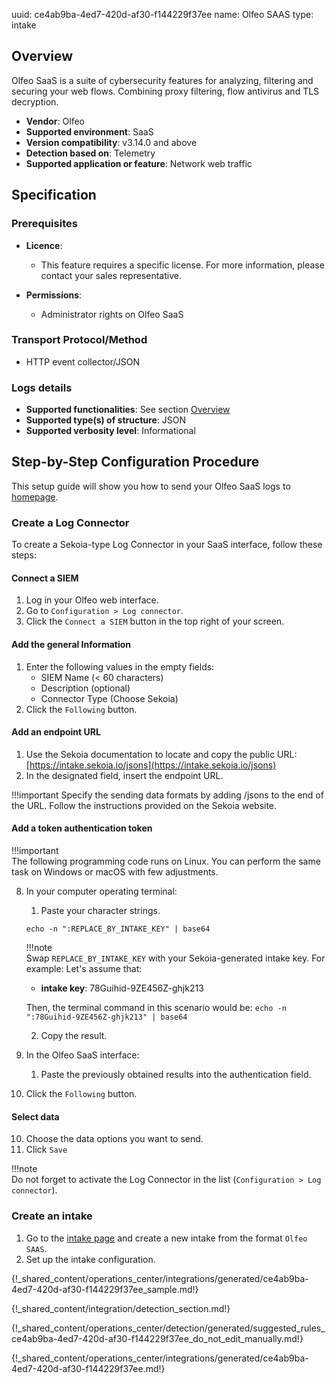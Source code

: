 uuid: ce4ab9ba-4ed7-420d-af30-f144229f37ee
name: Olfeo SAAS
type: intake

## Overview

Olfeo SaaS is a suite of cybersecurity features for analyzing, filtering and securing your web flows. Combining proxy filtering, flow antivirus and TLS decryption.

- **Vendor**: Olfeo
- **Supported environment**: SaaS
- **Version compatibility**: v3.14.0 and above
- **Detection based on**: Telemetry
- **Supported application or feature**: Network web traffic

## Specification

### Prerequisites

- **Licence**:

    - This feature requires a specific license. For more information, please contact your sales representative.

- **Permissions**:

    - Administrator rights on Olfeo SaaS

### Transport Protocol/Method

- HTTP event collector/JSON 

### Logs details

- **Supported functionalities**: See section [Overview](#overview)
- **Supported type(s) of structure**: JSON
- **Supported verbosity level**: Informational

## Step-by-Step Configuration Procedure

This setup guide will show you how to send your Olfeo SaaS logs to [homepage](https://www.sekoia.io/en/homepage/).

### Create a Log Connector

To create a Sekoia-type Log Connector in your SaaS  interface, follow these steps:

#### Connect a SIEM

1. Log in your Olfeo web interface.
2. Go to `Configuration > Log connector`.
3. Click the `Connect a SIEM` button in the top right of your screen.

#### Add the general Information

1. Enter the following values in the empty fields:
    - SIEM Name (< 60 characters)
    - Description (optional)
    - Connector Type (Choose Sekoia)
2. Click the `Following` button.

#### Add an endpoint URL

1.  Use the Sekoia documentation to locate and copy the public URL: [https://intake.sekoia.io/jsons](https://intake.sekoia.io/jsons)
2.  In the designated field, insert the endpoint URL.

!!!important
    Specify the sending data formats by adding /jsons to the end of the URL. 
    Follow the instructions provided on the Sekoia website.

#### Add a token authentication token

!!!important  
    The following programming code runs on Linux. You can perform the same task on Windows or macOS with few adjustments.

8. In your computer operating terminal:
    1. Paste your character strings.
    ```
    echo -n ":REPLACE_BY_INTAKE_KEY" | base64
    ```
    !!!note  
        Swap `REPLACE_BY_INTAKE_KEY` with your Sekoia-generated intake key.
    For example:
    Let's assume that:
    - **intake key**: 78Guihid-9ZE456Z-ghjk213
    
    Then, the terminal command in this scenario would be:
        ```
        echo -n ":78Guihid-9ZE456Z-ghjk213" | base64
        ```
   
    2. Copy the result.
9. In the Olfeo SaaS interface:
    1. Paste the previously obtained results into the authentication field.
10. Click the `Following` button.

#### Select data

10. Choose the data options you want to send.
11. Click `Save`

!!!note  
    Do not forget to activate the Log Connector in the list (`Configuration > Log connector`). 

### Create an intake

1. Go to the [intake page](https://app.sekoia.io/operations/intakes) and create a new intake from the format `Olfeo SAAS`.
2. Set up the intake configuration. 

{!_shared_content/operations_center/integrations/generated/ce4ab9ba-4ed7-420d-af30-f144229f37ee_sample.md!}

{!_shared_content/integration/detection_section.md!}

{!_shared_content/operations_center/detection/generated/suggested_rules_ce4ab9ba-4ed7-420d-af30-f144229f37ee_do_not_edit_manually.md!}

{!_shared_content/operations_center/integrations/generated/ce4ab9ba-4ed7-420d-af30-f144229f37ee.md!}
